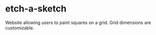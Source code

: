# etch-a-sketch
Website allowing users to paint squares on a grid. Grid dimensions are customizable. 